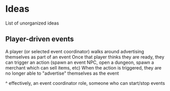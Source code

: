 # Ideas

List of unorganized ideas

## Player-driven events

A player (or selected event coordinator) walks around advertising themselves as part of an event
Once that player thinks they are ready, they can trigger an action (spawn an event NPC, open a dungeon, spawn a merchant which can sell items, etc)
When the action is triggered, they are no longer able to "advertise" themselves as the event

^ effectively, an event coordinator role, someone who can start/stop events
